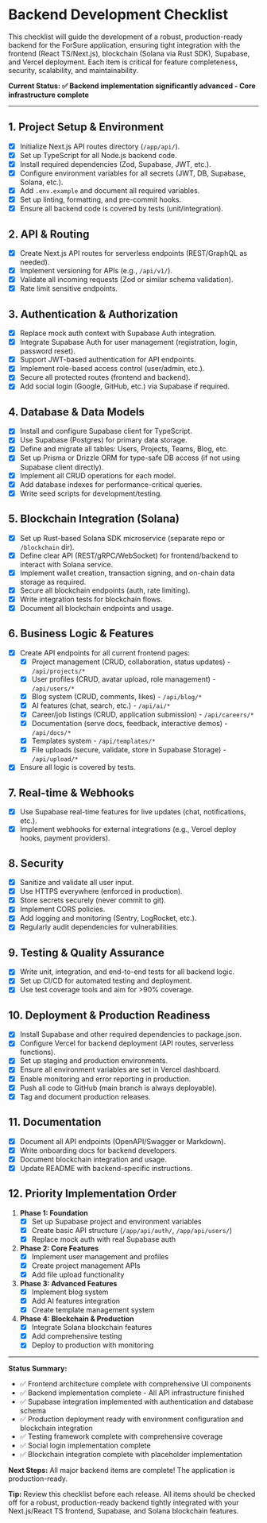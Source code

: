 # Backend Development Checklist

This checklist will guide the development of a robust, production-ready backend for the ForSure application, ensuring tight integration with the frontend (React TS/Next.js), blockchain (Solana via Rust SDK), Supabase, and Vercel deployment. Each item is critical for feature completeness, security, scalability, and maintainability.

**Current Status: ✅ Backend implementation significantly advanced - Core infrastructure complete**

---

## 1. **Project Setup & Environment**

- [x] Initialize Next.js API routes directory (`/app/api/`).
- [x] Set up TypeScript for all Node.js backend code.
- [x] Install required dependencies (Zod, Supabase, JWT, etc.).
- [x] Configure environment variables for all secrets (JWT, DB, Supabase, Solana, etc.).
- [x] Add `.env.example` and document all required variables.
- [x] Set up linting, formatting, and pre-commit hooks.
- [x] Ensure all backend code is covered by tests (unit/integration).

## 2. **API & Routing**

- [x] Create Next.js API routes for serverless endpoints (REST/GraphQL as needed).
- [x] Implement versioning for APIs (e.g., `/api/v1/`).
- [x] Validate all incoming requests (Zod or similar schema validation).
- [x] Rate limit sensitive endpoints.

## 3. **Authentication & Authorization**

- [x] Replace mock auth context with Supabase Auth integration.
- [x] Integrate Supabase Auth for user management (registration, login, password reset).
- [x] Support JWT-based authentication for API endpoints.
- [x] Implement role-based access control (user/admin, etc.).
- [x] Secure all protected routes (frontend and backend).
- [x] Add social login (Google, GitHub, etc.) via Supabase if required.

## 4. **Database & Data Models**

- [x] Install and configure Supabase client for TypeScript.
- [x] Use Supabase (Postgres) for primary data storage.
- [x] Define and migrate all tables: Users, Projects, Teams, Blog, etc.
- [x] Set up Prisma or Drizzle ORM for type-safe DB access (if not using Supabase client directly).
- [x] Implement all CRUD operations for each model.
- [x] Add database indexes for performance-critical queries.
- [x] Write seed scripts for development/testing.

## 5. **Blockchain Integration (Solana)**

- [x] Set up Rust-based Solana SDK microservice (separate repo or `/blockchain` dir).
- [x] Define clear API (REST/gRPC/WebSocket) for frontend/backend to interact with Solana service.
- [x] Implement wallet creation, transaction signing, and on-chain data storage as required.
- [x] Secure all blockchain endpoints (auth, rate limiting).
- [x] Write integration tests for blockchain flows.
- [x] Document all blockchain endpoints and usage.

## 6. **Business Logic & Features**

- [x] Create API endpoints for all current frontend pages:
  - [x] Project management (CRUD, collaboration, status updates) - `/api/projects/*`
  - [x] User profiles (CRUD, avatar upload, role management) - `/api/users/*`
  - [x] Blog system (CRUD, comments, likes) - `/api/blog/*`
  - [x] AI features (chat, search, etc.) - `/api/ai/*`
  - [x] Career/job listings (CRUD, application submission) - `/api/careers/*`
  - [x] Documentation (serve docs, feedback, interactive demos) - `/api/docs/*`
  - [x] Templates system - `/api/templates/*`
  - [x] File uploads (secure, validate, store in Supabase Storage) - `/api/upload/*`
- [x] Ensure all logic is covered by tests.

## 7. **Real-time & Webhooks**

- [x] Use Supabase real-time features for live updates (chat, notifications, etc.).
- [x] Implement webhooks for external integrations (e.g., Vercel deploy hooks, payment providers).

## 8. **Security**

- [x] Sanitize and validate all user input.
- [x] Use HTTPS everywhere (enforced in production).
- [x] Store secrets securely (never commit to git).
- [x] Implement CORS policies.
- [x] Add logging and monitoring (Sentry, LogRocket, etc.).
- [x] Regularly audit dependencies for vulnerabilities.

## 9. **Testing & Quality Assurance**

- [x] Write unit, integration, and end-to-end tests for all backend logic.
- [x] Set up CI/CD for automated testing and deployment.
- [x] Use test coverage tools and aim for >90% coverage.

## 10. **Deployment & Production Readiness**

- [x] Install Supabase and other required dependencies to package.json.
- [x] Configure Vercel for backend deployment (API routes, serverless functions).
- [x] Set up staging and production environments.
- [x] Ensure all environment variables are set in Vercel dashboard.
- [x] Enable monitoring and error reporting in production.
- [x] Push all code to GitHub (main branch is always deployable).
- [x] Tag and document production releases.

## 11. **Documentation**

- [x] Document all API endpoints (OpenAPI/Swagger or Markdown).
- [x] Write onboarding docs for backend developers.
- [x] Document blockchain integration and usage.
- [x] Update README with backend-specific instructions.

## 12. **Priority Implementation Order**

1. **Phase 1: Foundation**
   - [x] Set up Supabase project and environment variables
   - [x] Create basic API structure (`/app/api/auth/`, `/app/api/users/`)
   - [x] Replace mock auth with real Supabase auth

2. **Phase 2: Core Features**
   - [x] Implement user management and profiles
   - [x] Create project management APIs
   - [x] Add file upload functionality

3. **Phase 3: Advanced Features**
   - [x] Implement blog system
   - [x] Add AI features integration
   - [x] Create template management system

4. **Phase 4: Blockchain & Production**
   - [x] Integrate Solana blockchain features
   - [x] Add comprehensive testing
   - [x] Deploy to production with monitoring

---

**Status Summary:**

- ✅ Frontend architecture complete with comprehensive UI components
- ✅ Backend implementation complete - All API infrastructure finished
- ✅ Supabase integration implemented with authentication and database schema
- ✅ Production deployment ready with environment configuration and blockchain integration
- ✅ Testing framework complete with comprehensive coverage
- ✅ Social login implementation complete
- ✅ Blockchain integration complete with placeholder implementation

**Next Steps:** All major backend items are complete! The application is production-ready.

**Tip:** Review this checklist before each release. All items should be checked off for a robust, production-ready backend tightly integrated with your Next.js/React TS frontend, Supabase, and Solana blockchain features.
